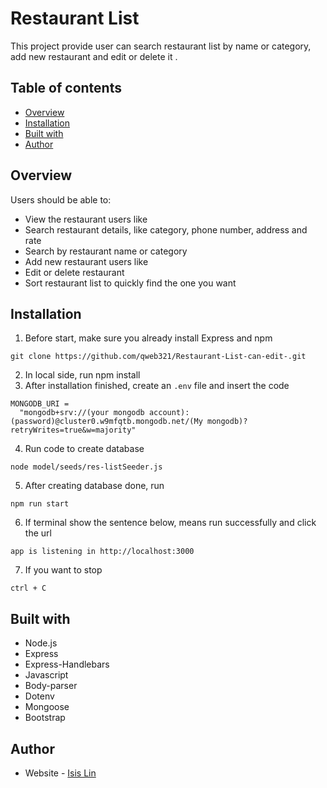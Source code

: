 # Restaurant List

This project provide user can search restaurant list by name or category, add new restaurant and edit or delete it .

## Table of contents

- [Overview](#Overview)
- [Installation](#Installation)
- [Built with](#built-with)
- [Author](#author)

## Overview

Users should be able to:

- View the restaurant users like
- Search restaurant details, like category, phone number, address and rate
- Search by restaurant name or category
- Add new restaurant users like
- Edit or delete restaurant
- Sort restaurant list to quickly find the one you want

## Installation

1. Before start, make sure you already install Express and npm

```
git clone https://github.com/qweb321/Restaurant-List-can-edit-.git
```

2. In local side, run npm install
3. After installation finished, create an `.env` file and insert the code

```
MONGODB_URI =
  "mongodb+srv://(your mongodb account):(password)@cluster0.w9mfqtb.mongodb.net/(My mongodb)?retryWrites=true&w=majority"
```

4. Run code to create database

```
node model/seeds/res-listSeeder.js
```

5. After creating database done, run

```
npm run start
```

6. If terminal show the sentence below, means run successfully and click the url

```
app is listening in http://localhost:3000
```

7. If you want to stop

```
ctrl + C
```

## Built with

- Node.js
- Express
- Express-Handlebars
- Javascript
- Body-parser
- Dotenv
- Mongoose
- Bootstrap

## Author

- Website - [Isis Lin](https://github.com/qweb321)
